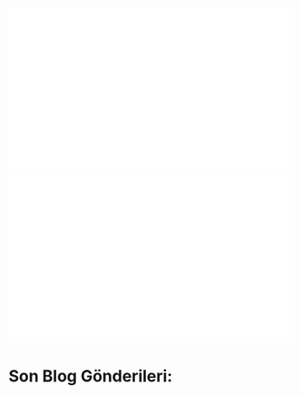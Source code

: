 ![Overview](https://raw.githubusercontent.com/bumb7ebee/github-stats-transparent/output/generated/overview.svg) ![Most Used Languages](https://github.com/bumb7ebee/github-stats-transparent/blob/output/generated/languages.svg)

# Son Blog Gönderileri:
<!-- BLOG-POST-LIST:START -->
<!-- BLOG-POST-LIST:END -->
